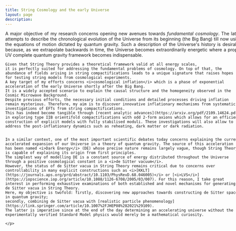 ```yaml
---
title: String Cosmology and the early Universe
layout: page
description: 
---
```


<div style="width: 750px;">
   <p align="justify">
   A major objective of my research concerns opening new avenues towards <i>fundamental cosmology</i>. The latter attempts to describe the chronological evolution of the Universe from its beginning (the Big Bang) till now using the equations of motion dictated by quantum gravity.
    Such a description of the Universe's history is desirable because, as we extrapolate backwards in time, the Universe becomes extraordinarily energetic where a proper UV complete quantum gravity framework becomes indispensable.

    Given that String Theory provides a theoretical framework valid at all energy scales, 
    it is perfectly suited for addressing the fundamental problems of cosmology. On top of that, the abundance of fields arising in string compactifications leads to a unique signature that raises hopes for testing string models from cosmological experiments.
    A key target of my efforts concerns <i>cosmological inflation</i> which is a phase of exponential acceleration of the early Universe shortly after the Big Bang.
    It is a widely accepted scenario to explain the causal structure and the homogeneity observed in the Cosmic Microwave Background.
    Despite previous efforts, the necessary initial conditions and detailed processes driving inflation remain mysterious. Therefore, my aim is to discover innovative inflationary mechanisms from systematic investigations of EFTs from string compactifications.
    This has indeed become tangible through [recent analytic advances](https://arxiv.org/pdf/2109.14624.pdf) in exploring type IIB orientifold compactifications with odd 2-form axions which allows for an efficient construction of explicit models with fully stabilised moduli. These investigations will also allow to address the post-inflationary dynamics such as reheating, dark matter or dark radiation.


    In a similar context, one of the most important scientific debates today concerns explaining the current accelerated expansion of our Universe in a theory of quantum gravity. The source of this acceleration has been named <i>Dark Energy</i> (DE) whose precise nature remains largely vague, though String Theory is capable of explaining its origin from first principles.
    The simplest way of modelling DE is a constant source of energy distributed throughout the Universe through a positive cosmological constant in a <i>de Sitter vacuum</i>.
    However, the status of de Sitter vacua in String Theory remains critical due to concerns over controllability in many explicit constructions such as <i>[KKLT](https://journals.aps.org/prd/abstract/10.1103/PhysRevD.68.046005)</i> or [<i>LVS</i>](https://iopscience.iop.org/article/10.1088/1126-6708/2005/03/007). For this reason, I take great interest in performing exhaustive examinations of both established and novel mechanisms for generating de Sitter vacua in String Theory.
    Here, my objective is twofold: firstly, discovering new approaches towards constructing de Sitter spaces in quantum gravity;
    secondly, combining de Sitter vacua with [realistic particle phenomenology](https://link.springer.com/article/10.1007%2FJHEP08%282021%29109).
    The latter is imperative since at the end of the day determining an accelerating universe without the experimentally verified Standard Model physics would merely be a mathematical curiosity.

    </p>
</div>
<br>


